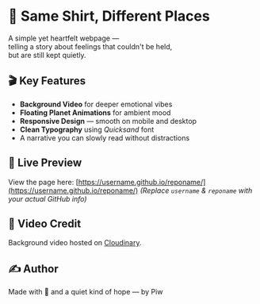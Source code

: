 # 🌌 Same Shirt, Different Places

A simple yet heartfelt webpage —  
telling a story about feelings that couldn't be held,  
but are still kept quietly.

## 🎬 Key Features

- **Background Video** for deeper emotional vibes  
- **Floating Planet Animations** for ambient mood  
- **Responsive Design** — smooth on mobile and desktop  
- **Clean Typography** using *Quicksand* font  
- A narrative you can slowly read without distractions

## 📱 Live Preview

View the page here:
[https://username.github.io/reponame/](https://username.github.io/reponame/)
_(Replace `username` & `reponame` with your actual GitHub info)_

## 🎥 Video Credit

Background video hosted on [Cloudinary](https://cloudinary.com/).

## ✍️ Author

Made with 💬 and a quiet kind of hope — by Piw
